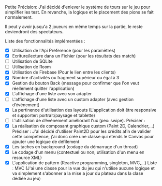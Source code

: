 Petite Précision: J'ai décidé d'enlever le système de tours sur le jeu pour simplifier les test. En revanche, la logique et le placement des pions se fait normalement.

Il peut y avoir jusqu'a 2 joueurs en même temps sur la partie, le reste deviendront des spectateurs.

Liste des fonctionnalités implémentées :
- [X] Utilisation de l'Api Preference (pour les paramètres)
- [X] Ecriture/lecture dans un Fichier (pour les résultats des match)
- [ ] Utilisation de SQLite
- [ ] Utilisation de Room
- [X] Utilisation de Firebase (Pour le lien entre les clients)
- [X] Nombre d'activités ou fragment supérieur ou égal à 3
- [X] Gestion du bouton Back (message pour confirmer que l'on veut réellement quitter l'application)
- [X] L'affichage d'une liste avec son adapter
- [ ] L'affichage d'une liste avec un custom adapter (avec gestion d’événement)
- [X] La pertinence d'utilisation des layouts (L'application doit être responsive et supporter: portrait/paysage et tablette)
- [ ] L'utilisation de d’événement améliorant l'ux (pex: swipe). Préciser :
- [X] La réalisation de composant graphique custom (Paint 2D, Calendrier,...) Préciser : J'ai décidé d'utiliser Paint2D pour les crédits afin de valider cette compétence, j'ai donc crée une classe qui etends le Canvas pour ajouter une logique de défilement
- [X] Les taches en background (codage du démarrage d'un thread)
- [X] Le codage d'un menu (contextuel ou non, utilisation d'un menu en resource XML)
- [X] L'application de pattern (Reactive programming, singleton, MVC,...) Liste : MVC (J'ai une classe pour la vue du jeu qui n'utilise aucune logique et va simplement s'abonner a la mise a jour du plateau dans la clase dédiée au jeu)
